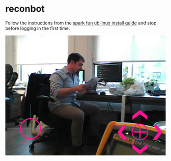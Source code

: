 # reconbot

Follow the instructions from the [spark fun ubilinux install guide](https://learn.sparkfun.com/tutorials/loading-debian-ubilinux-on-the-edison) and stop before logging in the first time.

![](recon-remote-ui.png)
